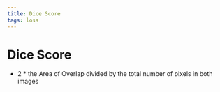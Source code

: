 ```yaml
---
title: Dice Score
tags: loss
---
```


# Dice Score
- 2 * the Area of Overlap divided by the total number of pixels in both images


















